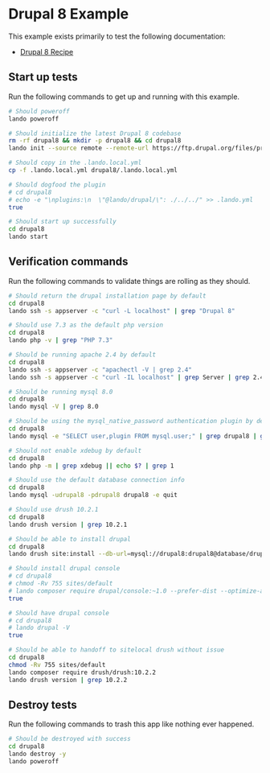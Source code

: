 Drupal 8 Example
================

This example exists primarily to test the following documentation:

* [Drupal 8 Recipe](https://docs.devwithlando.io/tutorials/drupal8.html)

Start up tests
--------------

Run the following commands to get up and running with this example.

```bash
# Should poweroff
lando poweroff

# Should initialize the latest Drupal 8 codebase
rm -rf drupal8 && mkdir -p drupal8 && cd drupal8
lando init --source remote --remote-url https://ftp.drupal.org/files/projects/drupal-8.9.20.tar.gz --remote-options="--strip-components 1" --recipe drupal8 --webroot . --name lando-drupal8 --option database=mysql:8.0

# Should copy in the .lando.local.yml
cp -f .lando.local.yml drupal8/.lando.local.yml

# Should dogfood the plugin
# cd drupal8
# echo -e "\nplugins:\n  \"@lando/drupal/\": ./../../" >> .lando.yml
true

# Should start up successfully
cd drupal8
lando start
```

Verification commands
---------------------

Run the following commands to validate things are rolling as they should.

```bash
# Should return the drupal installation page by default
cd drupal8
lando ssh -s appserver -c "curl -L localhost" | grep "Drupal 8"

# Should use 7.3 as the default php version
cd drupal8
lando php -v | grep "PHP 7.3"

# Should be running apache 2.4 by default
cd drupal8
lando ssh -s appserver -c "apachectl -V | grep 2.4"
lando ssh -s appserver -c "curl -IL localhost" | grep Server | grep 2.4

# Should be running mysql 8.0
cd drupal8
lando mysql -V | grep 8.0

# Should be using the mysql_native_password authentication plugin by default
cd drupal8
lando mysql -e "SELECT user,plugin FROM mysql.user;" | grep drupal8 | grep mysql_native_password

# Should not enable xdebug by default
cd drupal8
lando php -m | grep xdebug || echo $? | grep 1

# Should use the default database connection info
cd drupal8
lando mysql -udrupal8 -pdrupal8 drupal8 -e quit

# Should use drush 10.2.1
cd drupal8
lando drush version | grep 10.2.1

# Should be able to install drupal
cd drupal8
lando drush site:install --db-url=mysql://drupal8:drupal8@database/drupal8 -y

# Should install drupal console
# cd drupal8
# chmod -Rv 755 sites/default
# lando composer require drupal/console:~1.0 --prefer-dist --optimize-autoloader
true

# Should have drupal console
# cd drupal8
# lando drupal -V
true

# Should be able to handoff to sitelocal drush without issue
cd drupal8
chmod -Rv 755 sites/default
lando composer require drush/drush:10.2.2
lando drush version | grep 10.2.2
```

Destroy tests
-------------

Run the following commands to trash this app like nothing ever happened.

```bash
# Should be destroyed with success
cd drupal8
lando destroy -y
lando poweroff
```
